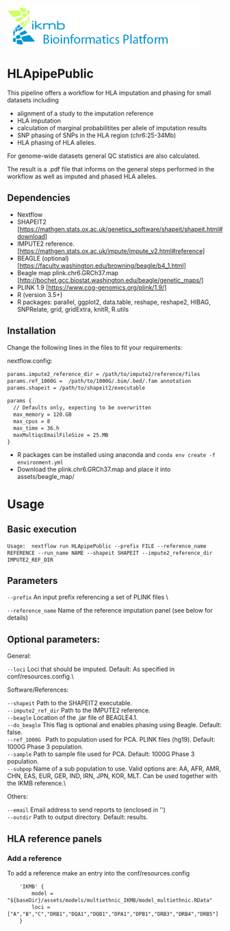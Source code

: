 ![](images/ikmb_bfx_logo.png)

# HLApipePublic


This pipeline offers a workflow for HLA imputation and phasing for small datasets including

- alignment of a study to the imputation reference
- HLA imputation
- calculation of marginal probabilitites per allele of imputation results
- SNP phasing of SNPs in the HLA region (chr6:25-34Mb)
- HLA phasing of HLA alleles.

For genome-wide datasets general QC statistics are also calculated.

The result is a .pdf file that informs on the general steps performed in the workflow as well as imputed and phased HLA alleles. 

## Dependencies 

- Nextflow
- SHAPEIT2 [https://mathgen.stats.ox.ac.uk/genetics_software/shapeit/shapeit.html#download]
- IMPUTE2 reference. [https://mathgen.stats.ox.ac.uk/impute/impute_v2.html#reference]
- BEAGLE (optional) [https://faculty.washington.edu/browning/beagle/b4_1.html]
- Beagle map plink.chr6.GRCh37.map [http://bochet.gcc.biostat.washington.edu/beagle/genetic_maps/]
- PLINK 1.9 [https://www.cog-genomics.org/plink/1.9/]
- R (version 3.5+)
- R packages: parallel, ggplot2, data.table, reshape, reshape2, HIBAG, SNPRelate, grid, gridExtra, knitR, R.utils

## Installation

Change the following lines in the files to fit your requirements: 

nextflow.config:

```
params.impute2_reference_dir = /path/to/impute2/reference/files
params.ref_1000G =  /path/to/1000G/.bim/.bed/.fam annotation
params.shapeit = /path/to/shapeit2/executable
```

```
params {
  // Defaults only, expecting to be overwritten
  max_memory = 120.GB
  max_cpus = 8
  max_time = 36.h
  maxMultiqcEmailFileSize = 25.MB 
}
```

- R packages can be installed using anaconda and `conda env create -f environment.yml`
- Download the plink.chr6.GRCh37.map and place it into assets/beagle_map/


# Usage

## Basic execution
```
Usage:  nextflow run HLApipePublic --prefix FILE --reference_name REFERENCE --run_name NAME --shapeit SHAPEIT --impute2_reference_dir IMPUTE2_REF_DIR 
```
## Parameters

```--prefix```		An input prefix referencing a set of PLINK files \

```--reference_name``` 	Name of the reference imputation panel (see below for details) 

## Optional parameters:

General:

```--loci```     	Loci that should be imputed. Default: As specified in conf/resources.config.\


Software/References: 

```--shapeit```		Path to the SHAPEIT2 executable. \
```--impute2_ref_dir``` Path to the IMPUTE2 reference. \
```--beagle```        Location of the .jar file of BEAGLE4.1. \
```--do_beagle```    	This flag is optional and enables phasing using Beagle. Default: false. \
```--ref_1000G ```    Path to population used for PCA. PLINK files (hg19). Default: 1000G Phase 3 population. \
```--sample```	Path to sample file used for PCA. Default: 1000G Phase 3 population. \
```--subpop```    	Name of a sub population to use. Valid options are: AA, AFR, AMR, CHN, EAS, EUR, GER, IND, IRN, JPN, KOR, MLT. Can be used together with the IKMB reference.\

Others: 

```--email```         Email address to send reports to (enclosed in '') \
```--outdir```        Path to output directory. Default: results.


## HLA reference panels

###  Add a reference

To add a reference make an entry into the conf/resources.config


```
	'IKMB' {
		model = "${baseDir}/assets/models/multiethnic_IKMB/model_multiethnic.RData"
		loci = ["A","B","C","DRB1","DQA1","DQB1","DPA1","DPB1","DRB3","DRB4","DRB5"]
	}
  
```









